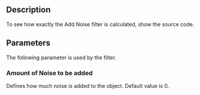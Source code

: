 ## Description

To see how exactly the Add Noise filter is calculated, show the source code.

## Parameters

The following parameter is used by the filter.

### Amount of Noise to be added

Defines how much noise is added to the object.
Default value is 0.
